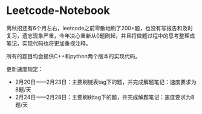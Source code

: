 # Leetcode-Notebook


离秋招还有6个月左右，leetcode之前零散地刷了200+题，也没有写报告和及时复习，遗忘现象严重，今年决心重新从0题刷起，并且将做题过程中的思考整理成笔记，实现代码也将更加重视注释。

所有的题目均会提供C++和python两个版本的实现代码。

更新速度规定：
 + 2月20日——2月23日：主要刷链表tag下的题，并完成解题笔记：速度要求为8题/天
 + 2月24日——2月28日：主要刷树tag下的题，并完成解题笔记：速度要求为8题/天
 
